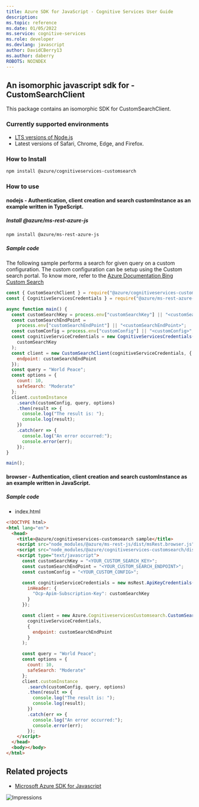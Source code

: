 ```yaml
---
title: Azure SDK for JavaScript - Cognitive Services User Guide
description: 
ms.topic: reference
ms.date: 01/05/2022
ms.service: cognitive-services
ms.role: developer
ms.devlang: javascript
author: DavidCBerry13
ms.author: daberry
ROBOTS: NOINDEX
---
```

## An isomorphic javascript sdk for - CustomSearchClient

This package contains an isomorphic SDK for CustomSearchClient.

### Currently supported environments

- [LTS versions of Node.js](https://nodejs.org/about/releases/)
- Latest versions of Safari, Chrome, Edge, and Firefox.

### How to Install

```bash
npm install @azure/cognitiveservices-customsearch
```

### How to use

#### nodejs - Authentication, client creation and search customInstance as an example written in TypeScript.

##### Install @azure/ms-rest-azure-js

```bash
npm install @azure/ms-rest-azure-js
```

##### Sample code
The following sample performs a search for given query on a custom configuration. The custom configuration can be setup using the Custom search portal. To know more, refer to the [Azure Documentation Bing Custom Search](https://docs.microsoft.com/azure/cognitive-services/bing-custom-search/)

```javascript
const { CustomSearchClient } = require("@azure/cognitiveservices-customsearch");
const { CognitiveServicesCredentials } = require("@azure/ms-rest-azure-js");

async function main() {
  const customSearchKey = process.env["customSearchKey"] || "<customSearchKey>";
  const customSearchEndPoint =
    process.env["customSearchEndPoint"] || "<customSearchEndPoint>";
  const customConfig = process.env["customConfig"] || "<customConfig>";
  const cognitiveServiceCredentials = new CognitiveServicesCredentials(
    customSearchKey
  );
  const client = new CustomSearchClient(cognitiveServiceCredentials, {
    endpoint: customSearchEndPoint
  });
  const query = "World Peace";
  const options = {
    count: 10,
    safeSearch: "Moderate"
  };
  client.customInstance
    .search(customConfig, query, options)
    .then(result => {
      console.log("The result is: ");
      console.log(result);
    })
    .catch(err => {
      console.log("An error occurred:");
      console.error(err);
    });
}

main();
```

#### browser - Authentication, client creation and search customInstance as an example written in JavaScript.

##### Sample code

- index.html
```html
<!DOCTYPE html>
<html lang="en">
  <head>
    <title>@azure/cognitiveservices-customsearch sample</title>
    <script src="node_modules/@azure/ms-rest-js/dist/msRest.browser.js"></script>
    <script src="node_modules/@azure/cognitiveservices-customsearch/dist/cognitiveservices-customsearch.js"></script>
    <script type="text/javascript">
      const customSearchKey = "<YOUR_CUSTOM_SEARCH_KEY>";
      const customSearchEndPoint = "<YOUR_CUSTOM_SEARCH_ENDPOINT>";
      const customConfig = "<YOUR_CUSTOM_CONFIG>";

      const cognitiveServiceCredentials = new msRest.ApiKeyCredentials({
        inHeader: {
          "Ocp-Apim-Subscription-Key": customSearchKey
        }
      });

      const client = new Azure.CognitiveservicesCustomsearch.CustomSearchClient(
        cognitiveServiceCredentials,
        {
          endpoint: customSearchEndPoint
        }
      );

      const query = "World Peace";
      const options = {
        count: 10,
        safeSearch: "Moderate"
      };
      client.customInstance
        .search(customConfig, query, options)
        .then(result => {
          console.log("The result is: ");
          console.log(result);
        })
        .catch(err => {
          console.log("An error occurred:");
          console.error(err);
        });
    </script>
  </head>
  <body></body>
</html>
```

## Related projects

- [Microsoft Azure SDK for Javascript](https://github.com/Azure/azure-sdk-for-js)

![Impressions](https://azure-sdk-impressions.azurewebsites.net/api/impressions/azure-sdk-for-js%2Fsdk%2Fcognitiveservices%2Fcognitiveservices-customsearch%2FREADME.png)

